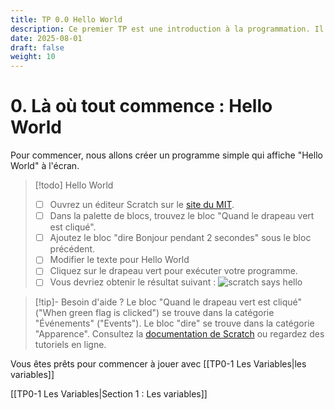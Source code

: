 ```yaml
---
title: TP 0.0 Hello World
description: Ce premier TP est une introduction à la programmation. Il utilise le langage scratch.
date: 2025-08-01
draft: false
weight: 10
---
```


# 0. Là où tout commence : Hello World
Pour commencer, nous allons créer un programme simple qui affiche "Hello World" à l'écran.

> [!todo] Hello World 
> - [ ] Ouvrez un éditeur Scratch sur le [site du MIT](https://scratch.mit.edu/projects/editor).
> - [ ] Dans la palette de blocs, trouvez le bloc "Quand le drapeau vert est cliqué".
> - [ ] Ajoutez le bloc "dire Bonjour pendant 2 secondes" sous le bloc précédent.
> - [ ] Modifier le texte pour Hello World
> - [ ] Cliquez sur le drapeau vert pour exécuter votre programme.   
> - [ ] Vous devriez obtenir le résultat suivant : 
> ![scratch says hello](scratch_says_hello.png)


> [!tip]- Besoin d'aide ?
> Le bloc "Quand le drapeau vert est cliqué" ("When green flag is clicked") se trouve dans la catégorie "Événements" ("Events").
> Le bloc "dire" se trouve dans la catégorie "Apparence".
> Consultez la [documentation de Scratch](https://scratch.mit.edu/help) ou regardez des tutoriels en ligne.

Vous êtes prêts pour commencer à jouer avec [[TP0-1 Les Variables|les variables]]


[[TP0-1 Les Variables|Section 1 : Les variables]]

